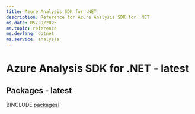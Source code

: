 ```yaml
---
title: Azure Analysis SDK for .NET
description: Reference for Azure Analysis SDK for .NET
ms.date: 05/29/2025
ms.topic: reference
ms.devlang: dotnet
ms.service: analysis
---
```

# Azure Analysis SDK for .NET - latest
## Packages - latest
[!INCLUDE [packages](analysis-index.md)]